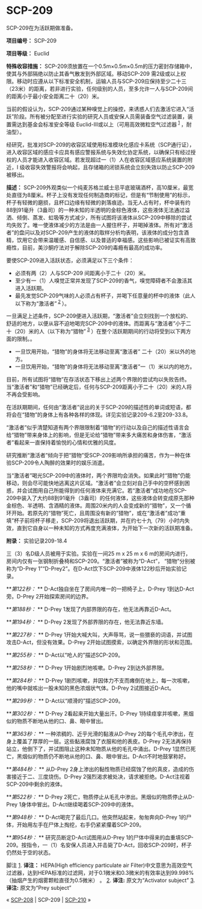 # SCP-209
                        




SCP-209在为活跃期做准备。



**项目编号：** SCP-209

**项目等级：** Euclid

**特殊收容措施：** SCP-209须放置在一个0.5m×0.5m×0.5m的压力密封存储箱中，使其与外部隔绝以防止其香气散发到外部区域。移动SCP-209 需2级或以上权限。移动时应遵从以下标准安全机制，运输人员与SCP-209应保持至少二十三（23米）的距离，若非进行实验，任何级别的人员，至多允许一人与SCP-209间的距离小于最小安全距离二十（20）米。

当前的假设认为，SCP-209通过某种嗅觉上的操控，来诱惑人们去激活它进入“活跃”阶段。所有被分配至进行实验的研究人员或安保人员需装备空气过滤装置，装置需达到基金会标准安全等级 Euclid-III或以上（可用高效微粒空气过滤器<sup class='footnoteref'>
 <a shape='rect' class='footnoteref' id='footnoteref-1' href='javascript:;' onclick='WIKIDOT.page.utils.scrollToReference(&apos;footnote-1&apos;)'>1</a>
</sup>，耐油型）。

经研究，批准对SCP-209的收容区域使用标准模块化感应卡系统（SCP通行证），进入收容区域的感应卡应具有感应警报系统与失效化协定系统，以确保只有经过授权的人员才能进入收容区域。若发现超过一（1）人在收容区域感应系统装置的附近，I 级收容失效警报将会响起，且存储箱的闭锁系统会立刻失效以防止SCP-209被移出。

**描述：** SCP-209外观类似一个纯麦苏格兰威士忌平底玻璃酒杯，高10厘米，最宽处直径为8厘米。杯子上没有发现任何制造商的标记，但是有“节制使用”的标示，杯子有轻微的磨损，且杯口边缘有轻微的剥落痕迹。当无人占有时，杯中装有约88到91毫升（3盎司）的一种未知的半透明的金棕色液体，这些液体无法通过溢洒、倾倒、蒸发、虹吸等方式减少，所有试图将该液体从SCP-209中移除的尝试均失败了。唯一使液体减少的方法是由一人握住杯子，并喝掉液体。所有对“激活者”的盘问以及对SCP-209产生的液体的取样分析均表明，该液体的成分包含酒精，饮用它会带来温暖感、自信感、以及普适的幸福感。这些影响已被证实有高致瘾性，目前，美沙酮疗法对于解除SCP-209的毒瘾有最高的成功率。

要使SCP-209进入活跃状态，必须满足以下三个条件：

- 必须有两（2）人与SCP-209 间距离小于二十（20）米。
- 至少有一（1）人嗅觉正常并发现了SCP-209的香气，嗅觉障碍者不会激活其进入活跃期。
- 最先发觉SCP-209气味的人必须占有杯子，并喝下任意量的杯中的液体（此人以下称为“激活者”<sup class='footnoteref'>
 <a shape='rect' class='footnoteref' id='footnoteref-2' href='javascript:;' onclick='WIKIDOT.page.utils.scrollToReference(&apos;footnote-2&apos;)'>2</a>
</sup>）。

一旦满足上述条件，SCP-209便进入活跃期，“激活者”会立刻找到一个放松的、舒适的地方，以便从容不迫地喝完SCP-209中的液体。而距离与“激活者”小于二十（20）米的人（以下称为“猎物”<sup class='footnoteref'>
 <a shape='rect' class='footnoteref' id='footnoteref-3' href='javascript:;' onclick='WIKIDOT.page.utils.scrollToReference(&apos;footnote-3&apos;)'>3</a>
</sup>）在整个活跃期期间的行动将受到以下两方面的限制。。

- 一旦饮用开始，“猎物”的身体将无法移动至离“激活者” 二十（20）米以外的地方。
- 一旦饮用开始，“猎物”的身体将无法移动至离“激活者”一（1）米以内的地方。

目前，所有试图将“猎物”在存活状态下移出上述两个界限的尝试均以失败告终。当“激活者”和“猎物”已经确定后，任何与SCP-209距离小于二十（20）米的人将不再会受影响。

在活跃期期间，任何由“激活者”说出的关于SCP-209的描述性的单词或短语，都将会在“猎物”的身体上有各种各样的体现。详见实验记录209-6.2至209-33.8。

“激活者”似乎清楚知道有两个界限限制着“猎物”的行动以及自己的描述性语言会给“猎物”带来身体上的影响，但是无论给“猎物”带来多大痛苦和身体伤害，“激活者”看起来一直保持着愉悦的心情和优雅的风度。

研究推断“激活者”倾向于把“猎物”受SCP-209影响所承担的痛苦，作为一种在体验SCP-209令人陶醉的效果时的娱乐消遣。

当“激活者”喝光SCP-209中的液体时，两个界限均会消失。如果此时“猎物”仍能移动，则会尽可能快地逃离这片区域。“激活者”会立刻对自己手中的空杯感到困惑，并会试图用自己所能得到的任何液体来充满它。若“激活者”成功地在SCP-209中装入了大约88到91毫升（3盎司）的任何液体，这些液体会转变成原先那种金棕色、半透明、含酒精的液体。周围20米内的人会变成新的“猎物”，又一个循环开始。若原先的“猎物”死亡，且周围没有新的“猎物”，或在“激活者”成功“重填”杯子前将杯子移走，SCP-209将退出活跃期，并在约七十九（79）小时内失效，直到它自身以一种未知的方式再度充满液体，为开始下一次新的活跃期准备。

**附录：** 实验记录209-18.4

三（3）名D级人员被用于实验。实验在一间25 m x 25 m x 6 m的房间内进行，房间内仅有一张钢制折叠椅和SCP-209。“激活者”被称为“D-Act”， “猎物”分别被称为“D-Prey 1”“D-Prey2”。在D-Act饮下SCP-209中液体122秒后开始实验记录。

***第122秒：* ** D-Act独自坐在了房间内唯一的一把椅子上，D-Prey 1到达D-Act旁。D-Prey 2开始探索房间的边界。

***第188秒：* ** D-Prey 1发现了内部界限的存在，他无法再靠近D-Act。

***第194秒：* ** D-Prey 2发现了外部界限的存在，他无法靠近东墙。

***第227秒：* ** D-Prey 1开始大喊大叫，大声辱骂，说一些猥亵的词语，并试图攻击D-Act，但没有效果。D-Prey 2开始试图摸索，以确定外界限的形状和范围。

***第255秒：* ** D-Act以“呛人的”描述SCP-209。

***第258秒：* ** D-Prey 1开始剧烈地咳嗽。D-Prey 2到达外部界限。

***第284秒：* ** D-Prey 1剧烈咳嗽，并因体力不支而瘫倒在地上，每一次咳嗽，他的嘴中就咳出一股未知的黑色浓烟状气体。D-Prey 2试图接近D-Act。

***第299秒：* ** D-Act以“顺滑的”描述SCP-209。

***第302秒：* ** D-Prey 2看起来开始大量出汗。D-Prey 1持续痉挛并咳嗽，黑烟似的物质不断地从他的口、鼻、眼中冒出。

***第363秒：* ** 一种浓稠的、近乎光滑的黏液从D-Prey 2的每个毛孔中渗出，在身上覆盖了厚厚的一层。这些黏液腐蚀了衣服和他的表皮。D-Prey 2无法再保持站立，他倒下了，并试图阻止这种未知物质从他的毛孔中涌出。D-Prey 1显然已死亡，黑烟似的物质仍不断地从他的口、鼻、眼中冒出。D-Act不时地鼓掌称好。

***第484秒：* ** 从D-Prey 2身上渗出的黏性物质已经腐蚀了他的真皮，造成的伤害接近于二、三度烧伤。D-Prey 2强烈渴求被处决，请求被拒绝。D-Act注视着SCP-209中剩余的液体。

***第522秒：* ** D-Prey 2死亡，物质停止从毛孔中渗出。黑烟似的物质停止从D-Prey 1身体中冒出。D-Act继续喝着SCP-209中的液体。

***第948秒：* ** D-Act喝完了最后几口。他突然站起来，匆匆奔向D-Prey 1的尸体，开始用左手在尸体上掏挖，右手仍紧紧攥着SCP-209。

***第954秒：* ** 研究员断定D-Act试图用从D-Prey 1的尸体中得来的血重填SCP-209。按指令，一（1）名安保人员进入并击毙了D-Act，回收SCP-209时，杯子仍然处于空的状态。


脚注
<a shape='rect' href='javascript:;' onclick='WIKIDOT.page.utils.scrollToReference(&apos;footnoteref-1&apos;)'>1</a>. **译注：** HEPA(High efficiency particulate air Filter)中文意思为高效空气过滤器，达到HEPA标准的过滤网，对于0.1微米和0.3微米的有效率达到99.998%（抽烟产生的烟雾颗粒直径为0.5微米） 。
<a shape='rect' href='javascript:;' onclick='WIKIDOT.page.utils.scrollToReference(&apos;footnoteref-2&apos;)'>2</a>. **译注:** 原文为“Activator subject”
<a shape='rect' href='javascript:;' onclick='WIKIDOT.page.utils.scrollToReference(&apos;footnoteref-3&apos;)'>3</a>. **译注:** 原文为“Prey subject”



« [SCP-208](/scp-208) | SCP-209 | [SCP-210](/scp-210) »





                    